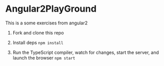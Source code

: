 # Angular2PlayGround

This is a some exercises from angular2

1. Fork and clone this repo

1. Install deps `npm install`

1. Run the TypeScript compiler, watch for changes, start the server, and launch the browser `npm start`

